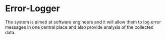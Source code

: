 # Error-Logger
The system is aimed at software engineers and it will allow them to log error messages in one central place and also provide analysis of the collected data.
